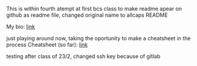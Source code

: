 This is within fourth atempt at first bcs class to make readme apear on github as readme file, changed original name to allcaps README

My bio: [link](bio.md)

just playing around now, taking the oportunity to make a cheatsheet in the process
Cheatsheet (so far): [link](Cheatsheet.md)

testing after class of 23/2, changed ssh key because of gitlab